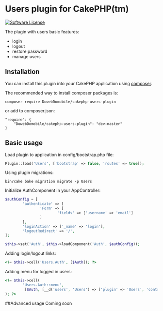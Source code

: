 # Users plugin for CakePHP(tm)

[![Software License](https://img.shields.io/badge/license-MIT-brightgreen.svg?style=flat-square)](LICENSE.txt)

The plugin with users basic features:
- login
- logout
- restore password
- manage users

## Installation

You can install this plugin into your CakePHP application using [composer](http://getcomposer.org).

The recommended way to install composer packages is:

```
composer require DowebDomobile/cakephp-users-plugin
```
or add to composer.json:
```
"require": {
    "DowebDomobile/cakephp-users-plugin": "dev-master"
}
```

## Basic usage

Load plugin to application in config/bootstrap.php file:

```php
Plugin::load('Users', ['bootstrap' => false, 'routes' => true]);
```

Using plugin migrations:

```
bin/cake bake migration migrate -p Users
```

Initialize AuthComponent in your AppController:

```php
$authConfig = [
        'authenticate' => [
                'Form' => [
                        'fields' => ['username' => 'email']
                ]
        ],
        'loginAction' => ['_name' => 'login'],
        'logoutRedirect' => '/',
];

$this->set('Auth', $this->loadComponent('Auth', $authConfig));
```

Adding login/logout links:

```php
<?= $this->cell('Users.Auth', [$Auth]); ?>
```

Adding menu for logged in users:

```php
<?= $this->cell(
        'Users.Auth::menu',
         [$Auth, [__d('users', 'Users') => ['plugin' => 'Users', 'controller' => 'Users', 'action' => 'index']]]
); ?>
```

##Advanced usage
Coming soon
